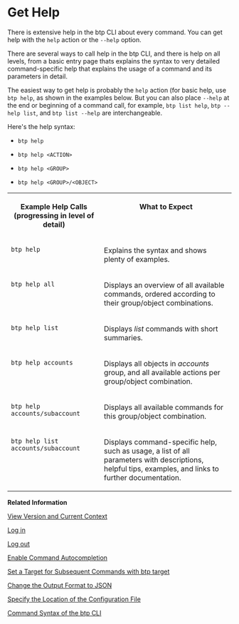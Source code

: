 <!-- loiof8fd1e5bbf9649e1936d32fb9614677b -->

# Get Help

There is extensive help in the btp CLI about every command. You can get help with the `help` action or the `--help` option.

There are several ways to call help in the btp CLI, and there is help on all levels, from a basic entry page thats explains the syntax to very detailed command-specific help that explains the usage of a command and its parameters in detail.

The easiest way to get help is probably the `help` action \(for basic help, use `btp help`, as shown in the examples below. But you can also place `--help` at the end or beginning of a command call, for example, `btp list help`, `btp --help list`, and `btp list --help` are interchangeable.

Here's the help syntax:

-   `btp help`

-   `btp help <ACTION>`

-   `btp help <GROUP>`

-   `btp help <GROUP>/<OBJECT>`



<table>
<tr>
<th valign="top">

Example Help Calls \(progressing in level of detail\)



</th>
<th valign="top">

What to Expect



</th>
</tr>
<tr>
<td valign="top">

`btp help`



</td>
<td valign="top">

Explains the syntax and shows plenty of examples.



</td>
</tr>
<tr>
<td valign="top">

`btp help all`



</td>
<td valign="top">

Displays an overview of all available commands, ordered according to their group/object combinations.



</td>
</tr>
<tr>
<td valign="top">

`btp help list`



</td>
<td valign="top">

Displays *list* commands with short summaries.



</td>
</tr>
<tr>
<td valign="top">

`btp help accounts`



</td>
<td valign="top">

Displays all objects in *accounts* group, and all available actions per group/object combination.



</td>
</tr>
<tr>
<td valign="top">

`btp help accounts/subaccount`



</td>
<td valign="top">

Displays all available commands for this group/object combination.



</td>
</tr>
<tr>
<td valign="top">

`btp help list accounts/subaccount`



</td>
<td valign="top">

Displays command-specific help, such as usage, a list of all parameters with descriptions, helpful tips, examples, and links to further documentation.



</td>
</tr>
</table>

**Related Information**  


[View Version and Current Context](view-version-and-current-context-9c29222.md "To find out the current context you’re working in, run the command btp --info or simply btp.")

[Log in](log-in-e241b30.md "Log in with the btp CLI is on global account level.")

[Log out](log-out-9f1c87a.md "Logging out of the configured server removes all user-specific data from the configuration file.")

[Enable Command Autocompletion](enable-command-autocompletion-46355fa.md "Use command autocompletion to save keystrokes when entering command actions, group-object combinations, and their parameters in the SAP BTP command line interface (btp CLI).")

[Set a Target for Subsequent Commands with btp target](set-a-target-for-subsequent-commands-with-btp-target-720645a.md "Set the target for command calls to a subaccount, a directory, or the global account with the btp target command.")

[Change the Output Format to JSON](change-the-output-format-to-json-dcb85b7.md "Use the --format json option to change the output format of a command to JSON.")

[Specify the Location of the Configuration File](specify-the-location-of-the-configuration-file-e57288d.md "You can change the location of the configuration file by using the --config option or the environment variable.")

[Command Syntax of the btp CLI](command-syntax-of-the-btp-cli-69606f4.md "Each command consists of the base call btp followed by a verb (the action), a combination of group and object, and parameters.")

